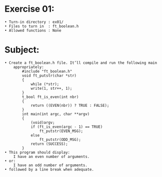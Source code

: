 # Exercise 01:
	• Turn-in directory : ex01/
	• Files to turn in  : ft_boolean.h
	• Allowed functions : None
# Subject:
	• Create a ft_boolean.h file. It’ll compile and run the following main
		appropriately:
			#include "ft_boolean.h"
			void ft_putstr(char *str)
			{
				while (*str);
				write(1, str++, 1);
			}
			t_bool ft_is_even(int nbr)
			{
				return ((EVEN(nbr)) ? TRUE : FALSE);
			}
			int main(int argc, char **argv)
			{
				(void)argv;
				if (ft_is_even(argc - 1) == TRUE)
					ft_putstr(EVEN_MSG);
				else
					ft_putstr(ODD_MSG);
				return (SUCCESS);
			}
	• This program should display:
		I have an even number of arguments.
	• or:
		I have an odd number of arguments.
	• followed by a line break when adequate.
